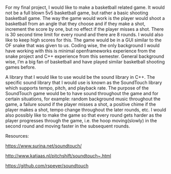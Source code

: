For my final project, I would like to make a basketball related game. It would not be a full blown 5v5 basketball game, but rather a basic shooting basketball game. The way the game would work is the player would shoot a basketball from an angle that they choose and if they make a shot, increment the score by one, but no effect if the player misses a shot. There is 30 second time limit for every round and there are 8 rounds. I would also like to keep high scores for this. The game would be in a GUI similar to the OF snake that was given to us. Coding wise, the only background I would have working with this is minimal openframeworks experience from the snake project and C++ experience from this semester. General background wise, I’m a big fan of basketball and have played similar basketball shooting games before.

A library that I would like to use would be the sound library in C++. The specific sound library that I would use is known as the SoundTouch library which supports tempo, pitch, and playback rate. The purpose of the SoundTouch game would be to have sound throughout the game and for certain situations, for example: random background music throughout the game, a failure sound if the player misses a shot, a positive chime if the player makes a shot, tempo change throughout the later rounds, etc. I would also possibly like to make the game so that every round gets harder as the player progresses through the game, i.e. the hoop moving(slowly) in the second round and moving faster in the subsequent rounds. 


Resources:

https://www.surina.net/soundtouch/

http://www.katjaas.nl/pitchshift/soundtouch~.html

https://github.com/rspeyer/soundtouch

